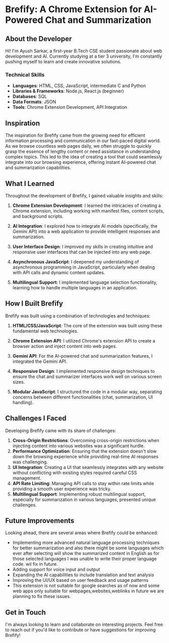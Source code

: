 # Brefify: A Chrome Extension for AI-Powered Chat and Summarization

## About the Developer

Hi! I'm Ayush Sarkar, a first-year B.Tech CSE student passionate about web development and AI. Currently studying at a tier 3 university, I'm constantly pushing myself to learn and create innovative solutions.

### Technical Skills
- **Languages**: HTML, CSS, JavaScript, intermediate C and Python
- **Libraries & Frameworks**: Node.js, React.js (beginner)
- **Databases**: SQL
- **Data Formats**: JSON
- **Tools**: Chrome Extension Development, API Integration

## Inspiration

The inspiration for Brefify came from the growing need for efficient information processing and communication in our fast-paced digital world. As we browse countless web pages daily, we often struggle to quickly grasp the essence of lengthy content or need assistance in understanding complex topics. This led to the idea of creating a tool that could seamlessly integrate into our browsing experience, offering instant AI-powered chat and summarization capabilities.

## What I Learned

Throughout the development of Brefify, I gained valuable insights and skills:

1. **Chrome Extension Development**: I learned the intricacies of creating a Chrome extension, including working with manifest files, content scripts, and background scripts.

2. **AI Integration**: I explored how to integrate AI models (specifically, the Gemini API) into a web application to provide intelligent responses and summarization.

3. **User Interface Design**: I improved my skills in creating intuitive and responsive user interfaces that can be injected into any web page.

4. **Asynchronous JavaScript**: I deepened my understanding of asynchronous programming in JavaScript, particularly when dealing with API calls and dynamic content updates.

5. **Multilingual Support**: I implemented language selection functionality, learning how to handle multiple languages in an application.

## How I Built Brefify

Brefify was built using a combination of technologies and techniques:

1. **HTML/CSS/JavaScript**: The core of the extension was built using these fundamental web technologies.

2. **Chrome Extension API**: I utilized Chrome's extension API to create a browser action and inject content into web pages.

3. **Gemini API**: For the AI-powered chat and summarization features, I integrated the Gemini API.

4. **Responsive Design**: I implemented responsive design techniques to ensure the chat and summarizer interfaces work well on various screen sizes.

5. **Modular JavaScript**: I structured the code in a modular way, separating concerns between different functionalities (chat, summarization, UI handling).

## Challenges I Faced

Developing Brefify came with its share of challenges:

1. **Cross-Origin Restrictions**: Overcoming cross-origin restrictions when injecting content into various websites was a significant hurdle.
2. **Performance Optimization**: Ensuring that the extension doesn't slow down the browsing experience while providing real-time AI responses was challenging.
3. **UI Integration**: Creating a UI that seamlessly integrates with any website without conflicting with existing styles required careful CSS management.
4. **API Rate Limiting**: Managing API calls to stay within rate limits while providing a smooth user experience was tricky.
5. **Multilingual Support**: Implementing robust multilingual support, especially for summarization in various languages, presented unique challenges.


## Future Improvements

Looking ahead, there are several areas where Brefify could be enhanced:

- Implementing more advanced natural language processing techniques for better summarization and also there might be some languages which ever after selecting will show the summarized content in English as for those selected languages I was unable to write their proper language code. wil fix in future.
- Adding support for voice input and output
- Expanding the AI capabilities to include translation and text analysis
- Improving the UI/UX based on user feedback and usage patterns
- This extension is not suitable for google searches as of now and some web apps only suitable for webpages,websites,weblinks in future we are planning to fix these issues.

## Get in Touch

I'm always looking to learn and collaborate on interesting projects. Feel free to reach out if you'd like to contribute or have suggestions for improving Brefify!
